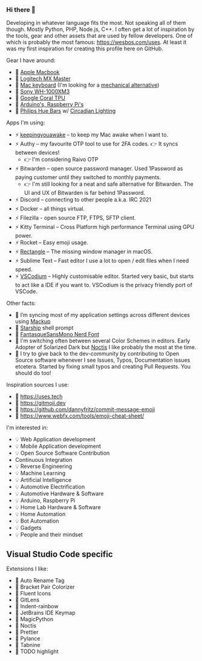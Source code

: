 ### Hi there 👋

Developing in whatever language fits the most. Not speaking all of them though. Mostly Python, PHP, Node.js, C++. I often get a lot of inspiration by the tools, gear and other assets that are used by fellow developers. One of which is probably the most famous: https://wesbos.com/uses. At least it was my first inspiration for creating this profile here on GitHub.

Gear I have around:

- 🤖 [Apple Macbook](https://amzn.to/2TZfxGt)
- 🤖 [Logitech MX Master](https://amzn.to/3rUZpSU)
- 🤖 [Mac keyboard](https://amzn.to/3ClWdEG) (I'm looking for a [mechanical alternative](https://amzn.to/2VtoRTH))
- 🤖 [Sony WH-1000XM3](https://amzn.to/3lDCWbW)
- 🤖 [Google Coral TPU](https://coral.ai/products/)
- 🤖 [Arduino's, Raspberry Pi's](https://amzn.to/3lAMvs7)
- 🤖 [Philips Hue Bars](https://amzn.to/2Vso5Go) w/ [Circadian Lighting](https://github.com/claytonjn/hass-circadian_lighting)

Apps I'm using:

- ⚡ [keepingyouawake](https://github.com/newmarcel/KeepingYouAwake) – to keep my Mac awake when I want to.
- ⚡ Authy – my favourite OTP tool to use for 2FA codes. 👉 It syncs between devices!
  - 👉   I'm considering Raivo OTP
- ⚡ Bitwarden – open source password manager. Used 1Password as paying customer until they switched to monthly payments.
  - 👉  I'm still looking for a neat and safe alternative for Bitwarden. The UI and UX of Bitwarden is far behind 1Password.
- ⚡ Discord – connecting to other people a.k.a. IRC 2021
- ⚡ Docker – all things virtual.
- ⚡ Filezilla - open source FTP, FTPS, SFTP client.
- ⚡ Kitty Terminal – Cross Platform high performance Terminal using GPU power.
- ⚡ Rocket – Easy emoji usage.
- ⚡ [Rectangle](https://rectangleapp.com) – The missing window manager in macOS.
- ⚡ Sublime Text – Fast editor I use a lot to open / edit files when I need speed.
- ⚡ [VSCodium](https://vscodium.com) – Highly customisable editor. Started very basic, but starts to act like a IDE if you want to. VSCodium is the privacy friendly port of VSCode.

Other facts:

- 🔭 I’m syncing most of my application settings across different devices using [Mackup](https://github.com/lra/mackup)
- 🔭 [Starship](https://starship.rs/) shell prompt
- 🔭 [FantasqueSansMono Nerd Font](https://www.nerdfonts.com)
- 🔭 I'm switching often between several Color Schemes in editors. Early Adopter of Solarized Dark but [Noctis](https://github.com/liviuschera/noctis) I like probably the most at the time.
- 🔭 I try to give back to the dev-community by contributing to Open Source software whenever I see Issues, Typos, Documentation issues etcetera. Started by fixing small typos and creating Pull Requests. You should do too!

Inspiration sources I use:

- 🌟 https://uses.tech
- 🌟 https://gitmoji.dev
- 🌟 https://github.com/dannyfritz/commit-message-emoji
- 🌟 https://www.webfx.com/tools/emoji-cheat-sheet/

I'm interested in:

- 💡 Web Application development
- 💡 Mobile Application development
- 💡 Open Source Software Contribution
- Continuous Integration
- 💡 Reverse Engineering
- 💡 Machine Learning
- 💡 Artificial Intelligence
- 💡 Automotive Electrification
- 💡 Automotive Hardware & Software
- 💡 Arduino, Raspberry Pi
- 💡 Home Lab Hardware & Software
- 💡 Home Automation
- 💡 Bot Automation
- 💡 Gadgets
- 💡 People and their mindset

Visual Studio Code specific
---

Extensions I like:

- 🧩 Auto Rename Tag
- 🧩 Bracket Pair Colorizer
- 🧩 Fluent Icons
- 🧩 GitLens
- 🧩 Indent-rainbow
- 🧩 JetBrains IDE Keymap
- 🧩 MagicPython
- 🧩 Noctis
- 🧩 Prettier
- 🧩 Pylance
- 🧩 Tabnine
- 🧩 TODO highlight

<!--
**topscoder/topscoder** is a ✨ _special_ ✨ repository because its `README.md` (this file) appears on your GitHub profile.

Here are some ideas to get you started:

- 🔭 I’m currently working on ...
- 🌱 I’m currently learning ...
- 👯 I’m looking to collaborate on ...
- 🤔 I’m looking for help with ...
- 💬 Ask me about ...
- 📫 How to reach me: ...
- 😄 Pronouns: ...
- ⚡ Fun fact: ...
-->
